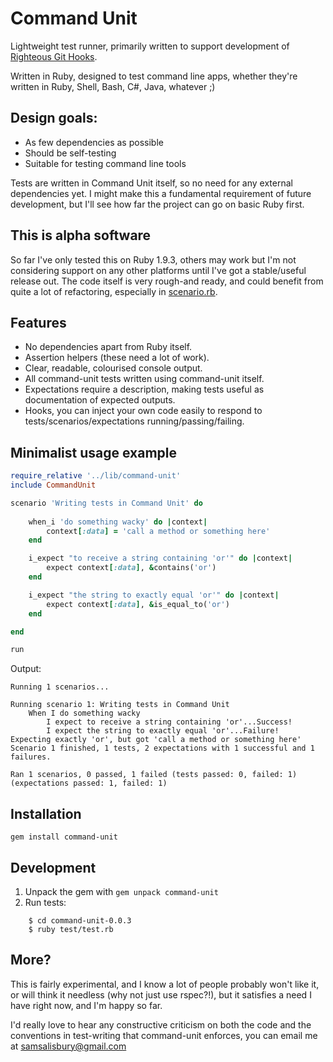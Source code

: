 # Command Unit
Lightweight test runner, primarily written to support development of [Righteous Git Hooks](http://github.com/samsalisbury/righteous-git-hooks).

Written in Ruby, designed to test command line apps, whether they're written in Ruby, Shell, Bash, C#, Java, whatever ;)

## Design goals:
* As few dependencies as possible
* Should be self-testing
* Suitable for testing command line tools

Tests are written in Command Unit itself, so no need for any external dependencies yet. I might make this a fundamental requirement of future development, but I'll see how far the project can go on basic Ruby first.

## This is alpha software
So far I've only tested this on Ruby 1.9.3, others may work but I'm not considering support on any other platforms until I've got a stable/useful release out. The code itself is very rough-and ready, and could benefit from quite a lot of refactoring, especially in [scenario.rb](/samsalisbury/command-unit/blob/master/lib/command-unit/scenario.rb).

## Features
- No dependencies apart from Ruby itself.
- Assertion helpers (these need a lot of work).
- Clear, readable, colourised console output.
- All command-unit tests written using command-unit itself.
- Expectations require a description, making tests useful as documentation of expected outputs.
- Hooks, you can inject your own code easily to respond to tests/scenarios/expectations running/passing/failing.

## Minimalist usage example
```ruby
require_relative '../lib/command-unit'
include CommandUnit

scenario 'Writing tests in Command Unit' do
	
	when_i 'do something wacky' do |context|
		context[:data] = 'call a method or something here'
	end

	i_expect "to receive a string containing 'or'" do |context|
		expect context[:data], &contains('or')
	end

	i_expect "the string to exactly equal 'or'" do |context|
		expect context[:data], &is_equal_to('or')
	end

end

run
```
Output:
```
Running 1 scenarios...

Running scenario 1: Writing tests in Command Unit
	When I do something wacky
		I expect to receive a string containing 'or'...Success! 
		I expect the string to exactly equal 'or'...Failure!
Expecting exactly 'or', but got 'call a method or something here'
Scenario 1 finished, 1 tests, 2 expectations with 1 successful and 1 failures.

Ran 1 scenarios, 0 passed, 1 failed (tests passed: 0, failed: 1) (expectations passed: 1, failed: 1)
```

## Installation
`gem install command-unit`

## Development
1. Unpack the gem with `gem unpack command-unit`
2. Run tests:
```
    $ cd command-unit-0.0.3
    $ ruby test/test.rb
```

## More?
This is fairly experimental, and I know a lot of people probably won't like it, or will think it needless (why not just use rspec?!), but it satisfies a need I have right now, and I'm happy so far.

I'd really love to hear any constructive criticism on both the code and the conventions in test-writing that command-unit enforces, you can email me at samsalisbury@gmail.com